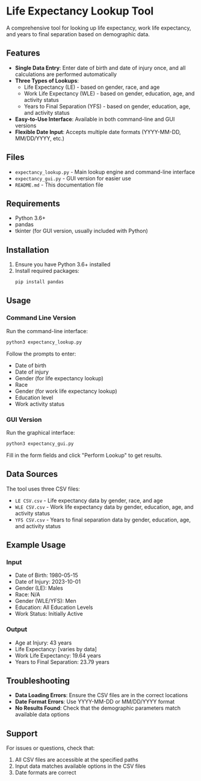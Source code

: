 # Life Expectancy Lookup Tool

A comprehensive tool for looking up life expectancy, work life expectancy, and years to final separation based on demographic data.

## Features

- **Single Data Entry**: Enter date of birth and date of injury once, and all calculations are performed automatically
- **Three Types of Lookups**:
  - Life Expectancy (LE) - based on gender, race, and age
  - Work Life Expectancy (WLE) - based on gender, education, age, and activity status
  - Years to Final Separation (YFS) - based on gender, education, age, and activity status
- **Easy-to-Use Interface**: Available in both command-line and GUI versions
- **Flexible Date Input**: Accepts multiple date formats (YYYY-MM-DD, MM/DD/YYYY, etc.)

## Files

- `expectancy_lookup.py` - Main lookup engine and command-line interface
- `expectancy_gui.py` - GUI version for easier use
- `README.md` - This documentation file

## Requirements

- Python 3.6+
- pandas
- tkinter (for GUI version, usually included with Python)

## Installation

1. Ensure you have Python 3.6+ installed
2. Install required packages:
   ```bash
   pip install pandas
   ```

## Usage

### Command Line Version

Run the command-line interface:
```bash
python3 expectancy_lookup.py
```

Follow the prompts to enter:
- Date of birth
- Date of injury
- Gender (for life expectancy lookup)
- Race
- Gender (for work life expectancy lookup) 
- Education level
- Work activity status

### GUI Version

Run the graphical interface:
```bash
python3 expectancy_gui.py
```

Fill in the form fields and click "Perform Lookup" to get results.

## Data Sources

The tool uses three CSV files:
- `LE CSV.csv` - Life expectancy data by gender, race, and age
- `WLE CSV.csv` - Work life expectancy data by gender, education, age, and activity status
- `YFS CSV.csv` - Years to final separation data by gender, education, age, and activity status

## Example Usage

### Input
- Date of Birth: 1980-05-15
- Date of Injury: 2023-10-01
- Gender (LE): Males
- Race: N/A
- Gender (WLE/YFS): Men
- Education: All Education Levels
- Work Status: Initially Active

### Output
- Age at Injury: 43 years
- Life Expectancy: [varies by data]
- Work Life Expectancy: 19.64 years
- Years to Final Separation: 23.79 years

## Troubleshooting

- **Data Loading Errors**: Ensure the CSV files are in the correct locations
- **Date Format Errors**: Use YYYY-MM-DD or MM/DD/YYYY format
- **No Results Found**: Check that the demographic parameters match available data options

## Support

For issues or questions, check that:
1. All CSV files are accessible at the specified paths
2. Input data matches available options in the CSV files
3. Date formats are correct